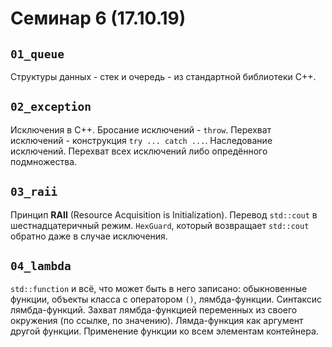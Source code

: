 # Семинар 6 (17.10.19)

## `01_queue`

Структуры данных - стек и очередь - из стандартной библиотеки C++.

## `02_exception`

Исключения в C++. Бросание исключений - `throw`. Перехват исключений - конструкция `try ... catch ...`. Наследование исключений. Перехват всех исключений либо опредённого подмножества.

## `03_raii`

Принцип **RAII** (Resource Acquisition is Initialization). Перевод `std::cout` в шестнадцатеричный режим. `HexGuard`, который возвращает `std::cout` обратно даже в случае исключения.

## `04_lambda`

`std::function` и всё, что может быть в него записано: обыкновенные функции, объекты класса с оператором `()`, лямбда-функции. Синтаксис лямбда-функций. Захват лямбда-функцией переменных из своего окружения (по ссылке, по значению). Лямда-функция как аргумент другой функции. Применение функции ко всем элементам контейнера.

